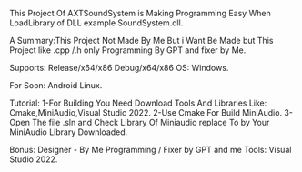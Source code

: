 This Project Of AXTSoundSystem is Making Programming Easy When LoadLibrary of DLL example SoundSystem.dll.

A Summary:This Project Not Made By Me But i Want Be Made but This Project like .cpp /.h only Programming By GPT and fixer by Me.

Supports:
Release/x64/x86
Debug/x64/x86
OS:
Windows.


For Soon:
Android
Linux.

Tutorial:
1-For Building You Need Download Tools And Libraries Like:
Cmake,MiniAudio,Visual Studio 2022.
2-Use Cmake For Build MiniAudio.
3-Open The file .sln and Check Library Of Miniaudio replace To by Your MiniAudio Library Downloaded.

Bonus:
Designer - By Me
Programming / Fixer by GPT and me
Tools:
Visual Studio 2022.
